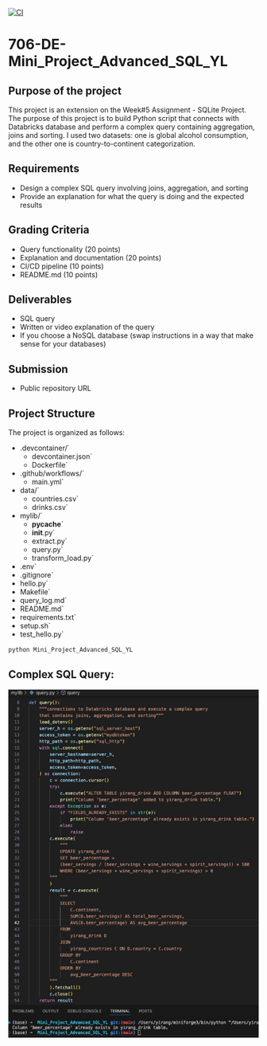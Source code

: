 [![CI](https://github.com/nogibjj/Mini_Project_4_Yirang_Liu/actions/workflows/main.yml/badge.svg)](https://github.com/nogibjj/Mini_Project_4_Yirang_Liu/actions/workflows/main.yml)


# 706-DE-Mini_Project_Advanced_SQL_YL

## Purpose of the project
This project is an extension on the Week#5 Assignment - SQLite Project. The purpose of this project is to build Python script that connects with Databricks database and perform a complex query containing aggregation, joins and sorting. I used two datasets: one is global alcohol consumption, and the other one is country-to-continent categorization.

## Requirements
- Design a complex SQL query involving joins, aggregation, and sorting
- Provide an explanation for what the query is doing and the expected results


## Grading Criteria

- Query functionality (20 points)
- Explanation and documentation (20 points)
- CI/CD pipeline (10 points)
- README.md (10 points)

## Deliverables

- SQL query
- Written or video explanation of the query
- If you choose a NoSQL database (swap instructions in a way that make sense for your databases)

## Submission 
- Public repository URL

## Project Structure

The project is organized as follows:
- .devcontainer/`
  - devcontainer.json`
  - Dockerfile`
- .github/workflows/`
  - main.yml`
- data/`
  - countries.csv`
  - drinks.csv`
- mylib/`
  - __pycache__`
  - __init__.py`
  - extract.py`
  - query.py`
  - transform_load.py`
- .env`
- .gitignore`
- hello.py`
- Makefile`
- query_log.md`
- README.md`
- requirements.txt`
- setup.sh`
- test_hello.py`

```bash
python Mini_Project_Advanced_SQL_YL
```

## Complex SQL Query:
![alt text](image.png)
